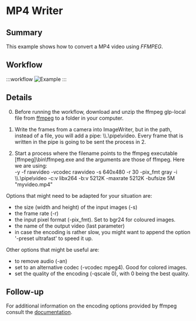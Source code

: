 
# MP4 Writer

## Summary
This example shows how to convert a MP4 video using *FFMPEG*.

## Workflow
:::workflow
![Example](~/workflows/BonsaiExamples/Vision/MP4Writer/MP4Writer.bonsai)
:::

## Details
0. Before running the workflow, download and unzip the ffmpeg glp-local file from [ffmpeg](https://github.com/BtbN/FFmpeg-Builds/releases/download/latest/ffmpeg-master-latest-win64-gpl-shared.zip) to a folder in your computer. 

1. Write the frames from a camera into ImageWriter, but in the path, instead of a file, you will add a pipe: \\\\.\pipe\video. Every frame that is written in the pipe is going to be sent the process in 2.

2. Start a process where the filename points to the ffmpeg executable \[ffmpeg\]\bin\ffmpeg.exe and the arguments are those of ffmpeg. Here we are using:  
-y -f rawvideo -vcodec rawvideo  -s 640x480 -r 30 -pix_fmt gray -i \\\\.\pipe\video -c:v libx264 -b:v 5212K -maxrate 5212K -bufsize 5M "myvideo.mp4"  

Options that might need to be adapted for your situation are:
- the size (width and height) of the input images (-s)
- the frame rate (-r)
- the input pixel format (-pix_fmt). Set to bgr24 for coloured images.
- the name of the output video (last parameter)
- in case the encoding is rather slow, you might want to append the option '-preset ultrafast' to speed it up.

Other options that might be useful are:
- to remove audio (-an)
- set to an alternative codec (-vcodec mpeg4). Good for colored images.
- set the quality of the encoding (-qscale 0), with 0 being the best quality.

## Follow-up
For additional information on the encoding options provided by ffmpeg consult the [documentation](https://ffmpeg.org/ffmpeg.html). 
